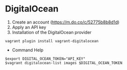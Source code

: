 # DigitalOcean

1. Create an account (https://m.do.co/c/52775b8b8d1d)
2. Apply an API key
3. Installation of the DigitalOcean provider

```shell
vagrant plugin install vagrant-digitalocean
```

* Command Help

```
$export DIGITAL_OCEAN_TOKEN="API_KEY"
$vagrant digitalocean-list images $DIGITAL_OCEAN_TOKEN
```

